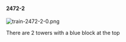 #### 2472-2
![train-2472-2-0.png](https://github.com/lil-lab/nlvr/raw/master/nlvr/train/images/56/train-2472-2-0.png "train-2472-2-0.png")

There are 2 towers with a blue block at the top